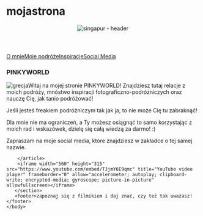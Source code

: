 # mojastrona
<html>
    <head>
        <meta charset="UTF-8">
        <meta name="viewport" content="width=device-width", initial-scale=1.0">
        <title>PINKYWORLD</title>
        <link rel="stylesheet" href="style.css">
    </head>
    <body>
       <DIV id="wrapper"></DIV>
       <header>
<img src="11.jpg" alt="singapur - header"/>
       </header>
       <nav>
<a class="menu active" href="pinkyworld.html">O mnie</a><a class="menu" href="news.html">Moje podróże</a><a class="menu" href="inspo.html">Inspiracje</a><a class="menu" href="media.html">Social Media</a>
       </nav>
       <section>
           <article>
           <h1>PINKYWORLD</h1>
           <p><img class="left" src="IMG_2850.jpeg" alt="grecja" />Witaj na mojej stronie PINKYWORLD! Znajdziesz tutaj relacje z moich podróży, mnóstwo inspiracji fotograficzno-podróżniczych oraz nauczę Cię, jak tanio podróżować!</p>
           <p>Jeśli jesteś freakiem podróżniczym tak jak ja, to nie może Cię tu zabraknąć!</p>
           <p>Dla mnie nie ma ograniczeń, a Ty możesz osiągnąć to samo korzystając z moich rad i wskazówek, dzielę się całą wiedzą za darmo! :)</p>
           <p>Zapraszam na moje social media, które znajdziesz w zakładce o tej samej nazwie.</p>
        
        </article>
        <iframe width="560" height="315" src="https://www.youtube.com/embed/TJjmY6E9qmc" title="YouTube video player" frameborder="0" allow="accelerometer; autoplay; clipboard-write; encrypted-media; gyroscope; picture-in-picture" allowfullscreen></iframe>
       </section>
       <footer>zapoznaj się z filmikiem i daj znać, czy też tak uważasz!</footer>
    </body>
